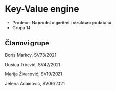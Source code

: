 # Key-Value engine

- Predmet: Napredni algoritmi i strukture podataka
- Grupa 14

## Članovi grupe

Boris Markov, SV73/2021

Dušica Trbović, SV42/2021

Marija Živanović, SV19/2021

Jelena Adamović, SV06/2021

